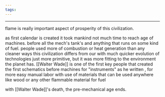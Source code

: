 ```yaml
---
tags:
---
```

---

flame is really important aspect of prosperity of this civilization.

as first calendar is created it took mankind not much time to reach age of machines.
before all the mech's tank's and anything that runs on some kind of fuel. people used more of combustion or heat generation than any cleaner ways
this civilization differs from our with much quicker evolution of technologies just more primitive, but it was more fitting to the environment the planet has.
[[Walter Wade]] is one of the first key people that created the first schematics before machines for "instruments" as he written , for more easy manual labor with use of materials that can be used anywhere like wood or any other flammable material for fuel

with [[Walter Wade]]'s death, the pre-mechanical age ends.
